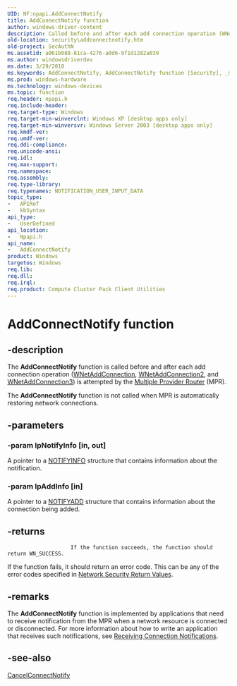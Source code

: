```yaml
---
UID: NF:npapi.AddConnectNotify
title: AddConnectNotify function
author: windows-driver-content
description: Called before and after each add connection operation (WNetAddConnection, WNetAddConnection2, and WNetAddConnection3) is attempted by the Multiple Provider Router (MPR).
old-location: security\addconnectnotify.htm
old-project: SecAuthN
ms.assetid: a061b088-81ca-4276-a0d6-9f1d1282a039
ms.author: windowsdriverdev
ms.date: 3/29/2018
ms.keywords: AddConnectNotify, AddConnectNotify function [Security], _mnp_addconnectnotify, npapi/AddConnectNotify, security.addconnectnotify
ms.prod: windows-hardware
ms.technology: windows-devices
ms.topic: function
req.header: npapi.h
req.include-header: 
req.target-type: Windows
req.target-min-winverclnt: Windows XP [desktop apps only]
req.target-min-winversvr: Windows Server 2003 [desktop apps only]
req.kmdf-ver: 
req.umdf-ver: 
req.ddi-compliance: 
req.unicode-ansi: 
req.idl: 
req.max-support: 
req.namespace: 
req.assembly: 
req.type-library: 
req.typenames: NOTIFICATION_USER_INPUT_DATA
topic_type:
-	APIRef
-	kbSyntax
api_type:
-	UserDefined
api_location:
-	Npapi.h
api_name:
-	AddConnectNotify
product: Windows
targetos: Windows
req.lib: 
req.dll: 
req.irql: 
req.product: Compute Cluster Pack Client Utilities
---
```


# AddConnectNotify function


## -description


The <b>AddConnectNotify</b> function is called before and after each add connection operation (<a href="https://msdn.microsoft.com/9f2cf166-eb08-4498-8cda-79808776a452">WNetAddConnection</a>, 
<a href="https://msdn.microsoft.com/faec728c-f19e-418c-9bdb-cde93e7d98fb">WNetAddConnection2</a>, and 
<a href="https://msdn.microsoft.com/169c7bb4-cb08-424c-af79-2133684a99db">WNetAddConnection3</a>) is attempted by the <a href="https://msdn.microsoft.com/4c4402e9-7455-4868-978f-3899a8fd86c1">Multiple Provider Router</a> (MPR).

The <b>AddConnectNotify</b> function is not called when MPR is automatically restoring network connections.


## -parameters




### -param lpNotifyInfo [in, out]

A pointer to a 
<a href="https://msdn.microsoft.com/43b31128-da9c-470b-b030-0010b250a291">NOTIFYINFO</a> structure that contains information about the notification.


### -param lpAddInfo [in]

A pointer to a 
<a href="https://msdn.microsoft.com/23698bd9-12f6-4c1f-b833-bd5fddeba048">NOTIFYADD</a> structure that contains information about the connection being added.


## -returns




						If the function succeeds, the function should return WN_SUCCESS.

If the function fails, it should return an error code. This can be any of the error codes specified in 
<a href="https://msdn.microsoft.com/f8e6692f-4824-40fe-a5b3-9843689ea02e">Network Security Return Values</a>.




## -remarks



The <b>AddConnectNotify</b> function is implemented by applications that need to receive notification from the MPR when a network resource is connected or disconnected. For more information about how to write an application that receives such notifications, see 
<a href="https://msdn.microsoft.com/692eb8f2-1c53-4535-b44d-babb30eecd9c">Receiving Connection Notifications</a>.




## -see-also




<a href="https://msdn.microsoft.com/94bd969d-f94d-449c-971d-d17fff2c07e1">CancelConnectNotify</a>
 

 

